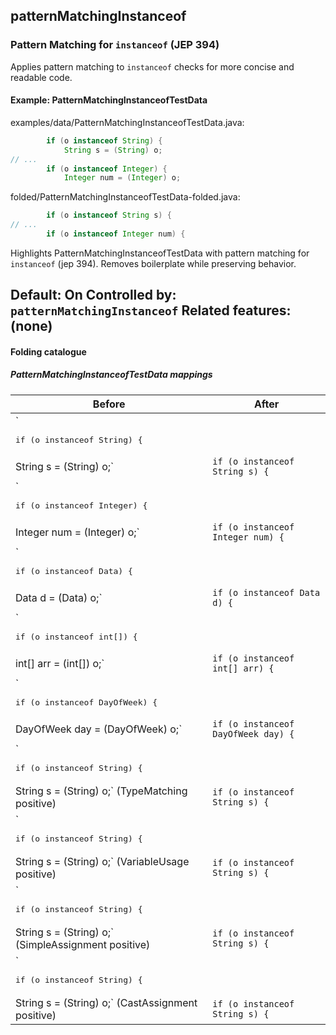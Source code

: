 ## patternMatchingInstanceof

### Pattern Matching for `instanceof` (JEP 394)
Applies pattern matching to `instanceof` checks for more concise and readable code.

#### Example: PatternMatchingInstanceofTestData

examples/data/PatternMatchingInstanceofTestData.java:
```java
        if (o instanceof String) {
            String s = (String) o;
// ...
        if (o instanceof Integer) {
            Integer num = (Integer) o;
```

folded/PatternMatchingInstanceofTestData-folded.java:
```java
        if (o instanceof String s) {
// ...
        if (o instanceof Integer num) {
```

Highlights PatternMatchingInstanceofTestData with pattern matching for `instanceof` (jep 394).
Removes boilerplate while preserving behavior.

Default: On
Controlled by: `patternMatchingInstanceof`
Related features: (none)
---

#### Folding catalogue

##### PatternMatchingInstanceofTestData mappings
| Before | After |
| --- | --- |
| `<pre>if (o instanceof String) {
            String s = (String) o;</pre>` | `if (o instanceof String s) {` |
| `<pre>if (o instanceof Integer) {
            Integer num = (Integer) o;</pre>` | `if (o instanceof Integer num) {` |
| `<pre>if (o instanceof Data) {
            Data d = (Data) o;</pre>` | `if (o instanceof Data d) {` |
| `<pre>if (o instanceof int[]) {
            int[] arr = (int[]) o;</pre>` | `if (o instanceof int[] arr) {` |
| `<pre>if (o instanceof DayOfWeek) {
            DayOfWeek day = (DayOfWeek) o;</pre>` | `if (o instanceof DayOfWeek day) {` |
| `<pre>if (o instanceof String) {
                String s = (String) o;</pre>` (TypeMatching positive) | `if (o instanceof String s) {` |
| `<pre>if (o instanceof String) {
                String s = (String) o;</pre>` (VariableUsage positive) | `if (o instanceof String s) {` |
| `<pre>if (o instanceof String) {
                String s = (String) o;</pre>` (SimpleAssignment positive) | `if (o instanceof String s) {` |
| `<pre>if (o instanceof String) {
                String s = (String) o;</pre>` (CastAssignment positive) | `if (o instanceof String s) {` |
